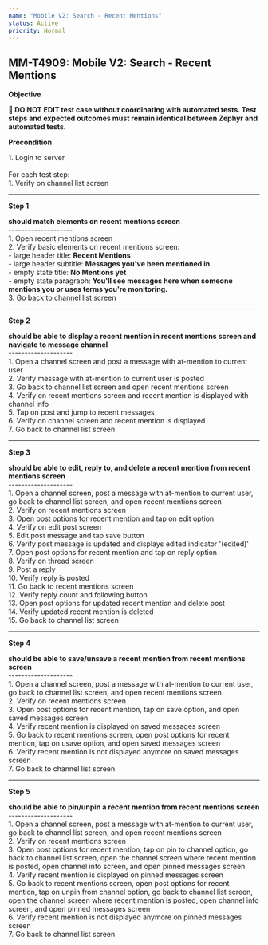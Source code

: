 ```yaml
---
name: "Mobile V2: Search - Recent Mentions"
status: Active
priority: Normal
---
```


## MM-T4909: Mobile V2: Search - Recent Mentions

**Objective**

**🛑 DO NOT EDIT test case without coordinating with automated tests. Test steps and expected outcomes must remain identical between Zephyr and automated tests.**

**Precondition**

1\. Login to server\
\
For each test step:\
1\. Verify on channel list screen

---

**Step 1**

**should match elements on recent mentions screen**\
\--------------------\
1\. Open recent mentions screen\
2\. Verify basic elements on recent mentions screen:\
\- large header title: **Recent Mentions**\
\- large header subtitle: **Messages you've been mentioned in**\
\- empty state title: **No Mentions yet**\
\- empty state paragraph: **You'll see messages here when someone mentions you or uses terms you're monitoring.**\
3\. Go back to channel list screen

---

**Step 2**

**should be able to display a recent mention in recent mentions screen and navigate to message channel**\
\--------------------\
1\. Open a channel screen and post a message with at-mention to current user\
2\. Verify message with at-mention to current user is posted\
3\. Go back to channel list screen and open recent mentions screen\
4\. Verify on recent mentions screen and recent mention is displayed with channel info\
5\. Tap on post and jump to recent messages\
6\. Verify on channel screen and recent mention is displayed\
7\. Go back to channel list screen

---

**Step 3**

**should be able to edit, reply to, and delete a recent mention from recent mentions screen**\
\--------------------\
1\. Open a channel screen, post a message with at-mention to current user, go back to channel list screen, and open recent mentions screen\
2\. Verify on recent mentions screen\
3\. Open post options for recent mention and tap on edit option\
4\. Verify on edit post screen\
5\. Edit post message and tap save button\
6\. Verify post message is updated and displays edited indicator '(edited)'\
7\. Open post options for recent mention and tap on reply option\
8\. Verify on thread screen\
9\. Post a reply\
10\. Verify reply is posted\
11\. Go back to recent mentions screen\
12\. Verify reply count and following button\
13\. Open post options for updated recent mention and delete post\
14\. Verify updated recent mention is deleted\
15\. Go back to channel list screen

---

**Step 4**

**should be able to save/unsave a recent mention from recent mentions screen**\
\--------------------\
1\. Open a channel screen, post a message with at-mention to current user, go back to channel list screen, and open recent mentions screen\
2\. Verify on recent mentions screen\
3\. Open post options for recent mention, tap on save option, and open saved messages screen\
4\. Verify recent mention is displayed on saved messages screen\
5\. Go back to recent mentions screen, open post options for recent mention, tap on usave option, and open saved messages screen\
6\. Verify recent mention is not displayed anymore on saved messages screen\
7\. Go back to channel list screen

---

**Step 5**

**should be able to pin/unpin a recent mention from recent mentions screen**\
\--------------------\
1\. Open a channel screen, post a message with at-mention to current user, go back to channel list screen, and open recent mentions screen\
2\. Verify on recent mentions screen\
3\. Open post options for recent mention, tap on pin to channel option, go back to channel list screen, open the channel screen where recent mention is posted, open channel info screen, and open pinned messages screen\
4\. Verify recent mention is displayed on pinned messages screen\
5\. Go back to recent mentions screen, open post options for recent mention, tap on unpin from channel option, go back to channel list screen, open the channel screen where recent mention is posted, open channel info screen, and open pinned messages screen\
6\. Verify recent mention is not displayed anymore on pinned messages screen\
7\. Go back to channel list screen
